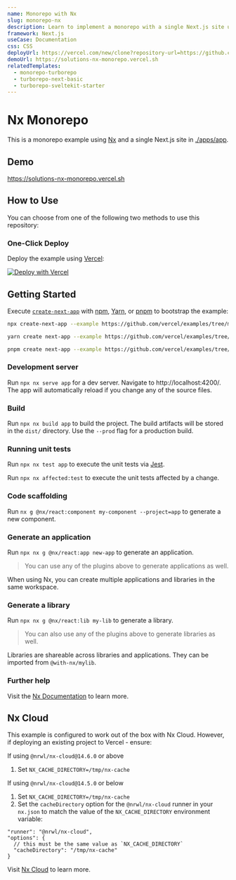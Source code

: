 ```yaml
---
name: Monorepo with Nx
slug: monorepo-nx
description: Learn to implement a monorepo with a single Next.js site using Nx.
framework: Next.js
useCase: Documentation
css: CSS
deployUrl: https://vercel.com/new/clone?repository-url=https://github.com/vercel/examples/tree/main/solutions/nx-monorepo&project-name=nx-monorepo&output-directory=dist%2Fapps%2Fapp%2F.next&build-command=npx%20nx%20build%20app%20--prod&ignore-command=npx%20nx-ignore%20app&repository-name=nx-monorepo
demoUrl: https://solutions-nx-monorepo.vercel.sh
relatedTemplates:
  - monorepo-turborepo
  - turborepo-next-basic
  - turborepo-sveltekit-starter
---
```


# Nx Monorepo

This is a monorepo example using [Nx](https://nx.dev) and a single Next.js site in [./apps/app](./apps/app).

## Demo

https://solutions-nx-monorepo.vercel.sh

## How to Use

You can choose from one of the following two methods to use this repository:

### One-Click Deploy

Deploy the example using [Vercel](https://vercel.com?utm_source=github&utm_medium=readme&utm_campaign=vercel-examples):

[![Deploy with Vercel](https://vercel.com/button)](https://vercel.com/new/git/external?repository-url=https://github.com/vercel/examples/tree/main/solutions/nx-monorepo&project-name=nx-monorepo&output-directory=dist%2Fapps%2Fapp%2F.next&build-command=npx%20nx%20build%20app%20--prod&ignore-command=npx%20nx-ignore%20app&repository-name=nx-monorepo)

## Getting Started

Execute [`create-next-app`](https://github.com/vercel/next.js/tree/canary/packages/create-next-app) with [npm](https://docs.npmjs.com/cli/init), [Yarn](https://yarnpkg.com/lang/en/docs/cli/create/), or [pnpm](https://pnpm.io) to bootstrap the example:

```bash
npx create-next-app --example https://github.com/vercel/examples/tree/main/solutions/nx-monorepo nx-monorepo
```

```bash
yarn create next-app --example https://github.com/vercel/examples/tree/main/solutions/nx-monorepo nx-monorepo
```

```bash
pnpm create next-app --example https://github.com/vercel/examples/tree/main/solutions/nx-monorepo nx-monorepo
```

### Development server

Run `npx nx serve app` for a dev server. Navigate to http://localhost:4200/. The app will automatically reload if you change any of the source files.

### Build

Run `npx nx build app` to build the project. The build artifacts will be stored in the `dist/` directory. Use the `--prod` flag for a production build.

### Running unit tests

Run `npx nx test app` to execute the unit tests via [Jest](https://jestjs.io).

Run `npx nx affected:test` to execute the unit tests affected by a change.

### Code scaffolding

Run `nx g @nx/react:component my-component --project=app` to generate a new component.

### Generate an application

Run `npx nx g @nx/react:app new-app` to generate an application.

> You can use any of the plugins above to generate applications as well.

When using Nx, you can create multiple applications and libraries in the same workspace.

### Generate a library

Run `npx nx g @nx/react:lib my-lib` to generate a library.

> You can also use any of the plugins above to generate libraries as well.

Libraries are shareable across libraries and applications. They can be imported from `@with-nx/mylib`.

### Further help

Visit the [Nx Documentation](https://nx.dev) to learn more.

## Nx Cloud

This example is configured to work out of the box with Nx Cloud. However, if deploying an existing project to Vercel - ensure:

If using `@nrwl/nx-cloud@14.6.0` or above

1. Set `NX_CACHE_DIRECTORY=/tmp/nx-cache`

If using `@nrwl/nx-cloud@14.5.0` or below

1. Set `NX_CACHE_DIRECTORY=/tmp/nx-cache`
2. Set the `cacheDirectory` option for the `@nrwl/nx-cloud` runner in your `nx.json` to match the value of the `NX_CACHE_DIRECTORY` environment variable:

```jsonc
"runner": "@nrwl/nx-cloud",
"options": {
  // this must be the same value as `NX_CACHE_DIRECTORY`
  "cacheDirectory": "/tmp/nx-cache"
}
```

Visit [Nx Cloud](https://nx.app/) to learn more.
